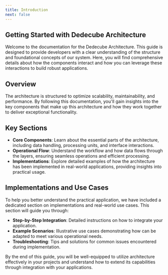 ```yaml
---
title: Introduction
next: false
---
```


## Getting Started with Dedecube Architecture

Welcome to the documentation for the Dedecube Architecture. This guide is designed to provide developers with a clear understanding of the structure and foundational concepts of our system. Here, you will find comprehensive details about how the components interact and how you can leverage these interactions to build robust applications.

## Overview

The architecture is structured to optimize scalability, maintainability, and performance. By following this documentation, you'll gain insights into the key components that make up this architecture and how they work together to deliver exceptional functionality.

## Key Sections

- **Core Components**: Learn about the essential parts of the architecture, including data handling, processing units, and interface interactions.
- **Operational Flow**: Understand the workflow and how data flows through the layers, ensuring seamless operations and efficient processing.
- **Implementations**: Explore detailed examples of how the architecture has been implemented in real-world applications, providing insights into practical usage.

## Implementations and Use Cases

To help you better understand the practical application, we have included a dedicated section on implementations and real-world use cases. This section will guide you through:

- **Step-by-Step Integration**: Detailed instructions on how to integrate your application.
- **Example Scenarios**: Illustrative use cases demonstrating how can be adapted to meet various operational needs.
- **Troubleshooting**: Tips and solutions for common issues encountered during implementation.

By the end of this guide, you will be well-equipped to utilize architecture effectively in your projects and understand how to extend its capabilities through integration with your applications.
